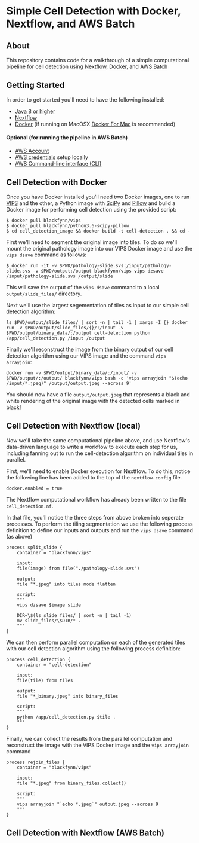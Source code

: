 # Simple Cell Detection with Docker, Nextflow, and AWS Batch

## About
This repository contains code for a walkthrough of a simple computational pipeline for cell detection using [Nextflow](https://www.nextflow.io/), [Docker](https://www.docker.com/), and [AWS Batch](https://aws.amazon.com/batch/)

## Getting Started

In order to get started you'll need to have the following installed:

* [Java 8 or higher](http://www.oracle.com/technetwork/java/javase/downloads/index.html)
* [Nextflow](https://www.nextflow.io/docs/latest/getstarted.html#installation)
* [Docker](https://docs.docker.com/install/) (if running on MacOSX [Docker For Mac](https://www.docker.com/docker-mac) is recommended)

#### Optional (for running the pipeline in AWS Batch)
* [AWS Account](https://aws.amazon.com/account/)
* [AWS credentials](https://docs.aws.amazon.com/sdk-for-java/v1/developer-guide/setup-credentials.html) setup locally
* [AWS Command-line interface (CLI)](https://aws.amazon.com/cli/)

## Cell Detection with Docker

Once you have Docker installed you'll need two Docker images, one to run [VIPS](http://jcupitt.github.io/libvips/API/current/) and the other, a Python image with [SciPy](https://www.scipy.org/) and [Pillow](http://python-pillow.org/) and build a Docker image for performing cell detection using the provided script:

```
$ docker pull blackfynn/vips
$ docker pull blackfynn/python3.6-scipy-pillow
$ cd cell_detection_image && docker build -t cell-detection . && cd -
```

First we'll need to segment the original image into tiles. To do so we'll mount the original pathology image into our VIPS Docker image and use the `vips dsave` command as follows:

```
$ docker run -it -v $PWD/pathology-slide.svs:/input/pathology-slide.svs -v $PWD/output:/output blackfynn/vips vips dzsave /input/pathology-slide.svs /output/slide
```

This will save the output of the `vips dsave` command to a local `output/slide_files/` directory.

Next we'll use the largest segementation of tiles as input to our simple cell detection algorithm:

```
ls $PWD/output/slide_files/ | sort -n | tail -1 | xargs -I {} docker run -v $PWD/output/slide_files/{}/:/input -v $PWD/output/binary_data/:/output cell-detection python /app/cell_detection.py /input /output
```

Finally we'll reconstruct the image from the binary output of our cell detection algorithm using our VIPS image and the command `vips arrayjoin`:

```
docker run -v $PWD/output/binary_data/:/input/ -v $PWD/output/:/output/ blackfynn/vips bash -c 'vips arrayjoin "$(echo /input/*.jpeg)" /output/output.jpeg --across 9'
```

You should now have a file `output/output.jpeg` that represents a black and white rendering of the original image with the detected cells marked in black!


## Cell Detection with Nextflow (local)
Now we'll take the same computational pipeline above, and use Nextflow's data-driven language to write a workflow to execute each step for us, including fanning out to run the cell-detection algorithm on individual tiles in parallel.

First, we'll need to enable Docker execution for Nextflow. To do this, notice the following line has been added to the top of the `nextflow.config` file.

```
docker.enabled = true
```

The Nextflow computational workflow has already been written to the file `cell_detection.nf`.

In that file, you'll notice the three steps from above broken into seperate processes. To perform the tiling segmentation we use the following process definition to define our inputs and outputs and run the `vips dsave` command (as above)

```
process split_slide {
    container = "blackfynn/vips"

    input:
    file(image) from file("./pathology-slide.svs")

    output:
    file "*.jpeg" into tiles mode flatten

    script:
    """
    vips dzsave $image slide

    DIR=\$(ls slide_files/ | sort -n | tail -1)
    mv slide_files/\$DIR/* .
    """
}
```

We can then perform parallel computation on each of the generated tiles with our cell detection algorithm using the following process definition:

```
process cell_detection {
    container = "cell-detection"

    input:
    file(tile) from tiles

    output:
    file "*_binary.jpeg" into binary_files

    script:
    """
    python /app/cell_detection.py $tile .
    """
}
```

Finally, we can collect the results from the parallel computation and reconstruct the image with the VIPS Docker image and the `vips arrayjoin` command

```
process rejoin_tiles {
    container = "blackfynn/vips"

    input:
    file "*.jpeg" from binary_files.collect()

    script:
    """
    vips arrayjoin "`echo *.jpeg`" output.jpeg --across 9
    """
}
```
## Cell Detection with Nextflow (AWS Batch)
